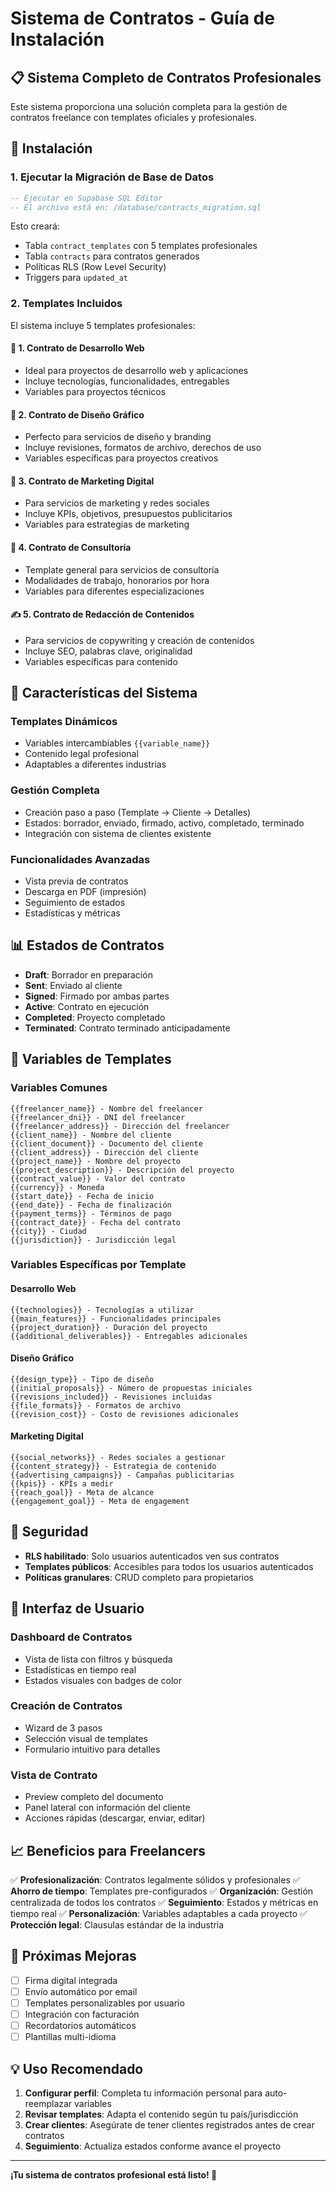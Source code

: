 # Sistema de Contratos - Guía de Instalación

## 📋 **Sistema Completo de Contratos Profesionales**

Este sistema proporciona una solución completa para la gestión de contratos freelance con templates oficiales y profesionales.

## 🚀 **Instalación**

### 1. **Ejecutar la Migración de Base de Datos**

```sql
-- Ejecutar en Supabase SQL Editor
-- El archivo está en: /database/contracts_migration.sql
```

Esto creará:
- Tabla `contract_templates` con 5 templates profesionales
- Tabla `contracts` para contratos generados
- Políticas RLS (Row Level Security)
- Triggers para `updated_at`

### 2. **Templates Incluidos**

El sistema incluye 5 templates profesionales:

#### 📍 **1. Contrato de Desarrollo Web**
- Ideal para proyectos de desarrollo web y aplicaciones
- Incluye tecnologías, funcionalidades, entregables
- Variables para proyectos técnicos

#### 🎨 **2. Contrato de Diseño Gráfico**
- Perfecto para servicios de diseño y branding
- Incluye revisiones, formatos de archivo, derechos de uso
- Variables específicas para proyectos creativos

#### 📢 **3. Contrato de Marketing Digital**
- Para servicios de marketing y redes sociales
- Incluye KPIs, objetivos, presupuestos publicitarios
- Variables para estrategias de marketing

#### 💼 **4. Contrato de Consultoría**
- Template general para servicios de consultoría
- Modalidades de trabajo, honorarios por hora
- Variables para diferentes especializaciones

#### ✍️ **5. Contrato de Redacción de Contenidos**
- Para servicios de copywriting y creación de contenidos
- Incluye SEO, palabras clave, originalidad
- Variables específicas para contenido

## 🔧 **Características del Sistema**

### **Templates Dinámicos**
- Variables intercambiables `{{variable_name}}`
- Contenido legal profesional
- Adaptables a diferentes industrias

### **Gestión Completa**
- Creación paso a paso (Template → Cliente → Detalles)
- Estados: borrador, enviado, firmado, activo, completado, terminado
- Integración con sistema de clientes existente

### **Funcionalidades Avanzadas**
- Vista previa de contratos
- Descarga en PDF (impresión)
- Seguimiento de estados
- Estadísticas y métricas

## 📊 **Estados de Contratos**

- **Draft**: Borrador en preparación
- **Sent**: Enviado al cliente
- **Signed**: Firmado por ambas partes
- **Active**: Contrato en ejecución
- **Completed**: Proyecto completado
- **Terminated**: Contrato terminado anticipadamente

## 🎯 **Variables de Templates**

### **Variables Comunes**
```
{{freelancer_name}} - Nombre del freelancer
{{freelancer_dni}} - DNI del freelancer
{{freelancer_address}} - Dirección del freelancer
{{client_name}} - Nombre del cliente
{{client_document}} - Documento del cliente
{{client_address}} - Dirección del cliente
{{project_name}} - Nombre del proyecto
{{project_description}} - Descripción del proyecto
{{contract_value}} - Valor del contrato
{{currency}} - Moneda
{{start_date}} - Fecha de inicio
{{end_date}} - Fecha de finalización
{{payment_terms}} - Términos de pago
{{contract_date}} - Fecha del contrato
{{city}} - Ciudad
{{jurisdiction}} - Jurisdicción legal
```

### **Variables Específicas por Template**

#### **Desarrollo Web**
```
{{technologies}} - Tecnologías a utilizar
{{main_features}} - Funcionalidades principales
{{project_duration}} - Duración del proyecto
{{additional_deliverables}} - Entregables adicionales
```

#### **Diseño Gráfico**
```
{{design_type}} - Tipo de diseño
{{initial_proposals}} - Número de propuestas iniciales
{{revisions_included}} - Revisiones incluidas
{{file_formats}} - Formatos de archivo
{{revision_cost}} - Costo de revisiones adicionales
```

#### **Marketing Digital**
```
{{social_networks}} - Redes sociales a gestionar
{{content_strategy}} - Estrategia de contenido
{{advertising_campaigns}} - Campañas publicitarias
{{kpis}} - KPIs a medir
{{reach_goal}} - Meta de alcance
{{engagement_goal}} - Meta de engagement
```

## 🔐 **Seguridad**

- **RLS habilitado**: Solo usuarios autenticados ven sus contratos
- **Templates públicos**: Accesibles para todos los usuarios autenticados
- **Políticas granulares**: CRUD completo para propietarios

## 🎨 **Interfaz de Usuario**

### **Dashboard de Contratos**
- Vista de lista con filtros y búsqueda
- Estadísticas en tiempo real
- Estados visuales con badges de color

### **Creación de Contratos**
- Wizard de 3 pasos
- Selección visual de templates
- Formulario intuitivo para detalles

### **Vista de Contrato**
- Preview completo del documento
- Panel lateral con información del cliente
- Acciones rápidas (descargar, enviar, editar)

## 📈 **Beneficios para Freelancers**

✅ **Profesionalización**: Contratos legalmente sólidos y profesionales
✅ **Ahorro de tiempo**: Templates pre-configurados
✅ **Organización**: Gestión centralizada de todos los contratos
✅ **Seguimiento**: Estados y métricas en tiempo real
✅ **Personalización**: Variables adaptables a cada proyecto
✅ **Protección legal**: Clausulas estándar de la industria

## 🚀 **Próximas Mejoras**

- [ ] Firma digital integrada
- [ ] Envío automático por email
- [ ] Templates personalizables por usuario
- [ ] Integración con facturación
- [ ] Recordatorios automáticos
- [ ] Plantillas multi-idioma

## 💡 **Uso Recomendado**

1. **Configurar perfil**: Completa tu información personal para auto-reemplazar variables
2. **Revisar templates**: Adapta el contenido según tu país/jurisdicción
3. **Crear clientes**: Asegúrate de tener clientes registrados antes de crear contratos
4. **Seguimiento**: Actualiza estados conforme avance el proyecto

---

**¡Tu sistema de contratos profesional está listo! 🎉**
